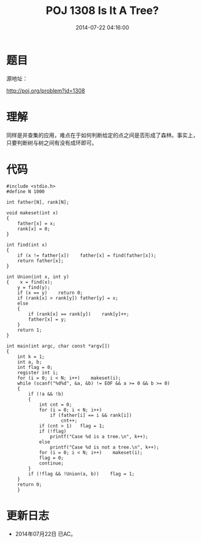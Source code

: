 ﻿---
title: POJ 1308 Is It A Tree?
date: 2014-07-22 04:16:00
tags: [ACM, POJ, C, 并查集]
categories: Exercise
toc: true
---
# 题目
源地址：

http://poj.org/problem?id=1308

# 理解
同样是并查集的应用，难点在于如何判断给定的点之间是否形成了森林。事实上，只要判断树与树之间有没有成环即可。

<!-- more -->

# 代码

```
#include <stdio.h>
#define N 1000

int father[N], rank[N];

void makeset(int x)
{
    father[x] = x;
    rank[x] = 0;
}

int find(int x)
{
    if (x != father[x])    father[x] = find(father[x]);
    return father[x];
}

int Union(int x, int y)
{    x = find(x);
    y = find(y);
    if (x == y)    return 0;
    if (rank[x] > rank[y]) father[y] = x;
    else
    {
        if (rank[x] == rank[y])    rank[y]++;
        father[x] = y;
    }
    return 1;
}

int main(int argc, char const *argv[])
{
    int k = 1;
    int a, b;
    int flag = 0;
    register int i;
    for (i = 0; i < N; i++)    makeset(i);
    while (scanf("%d%d", &a, &b) != EOF && a >= 0 && b >= 0)
    {
        if (!a && !b)
        {
            int cnt = 0;
            for (i = 0; i < N; i++)
                if (father[i] == i && rank[i])
                    cnt++;
            if (cnt > 1)   flag = 1;
            if (!flag)
                printf("Case %d is a tree.\n", k++);
            else
                printf("Case %d is not a tree.\n", k++);
            for (i = 0; i < N; i++)    makeset(i);
            flag = 0;
            continue;
        }
        if (!flag && !Union(a, b))    flag = 1;
    }
    return 0;
    }

```

# 更新日志
- 2014年07月22日 已AC。